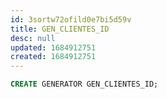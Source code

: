 ```yaml
---
id: 3sortw72ofild0e7bi5d59v
title: GEN_CLIENTES_ID
desc: null
updated: 1684912751
created: 1684912751
---
```



```sql
CREATE GENERATOR GEN_CLIENTES_ID;
```
